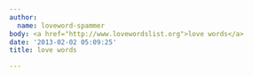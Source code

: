 ```yaml
---
author:
  name: loveword-spammer
body: <a href="http://www.lovewordslist.org">love words</a>
date: '2013-02-02 05:09:25'
title: love words

---
```

